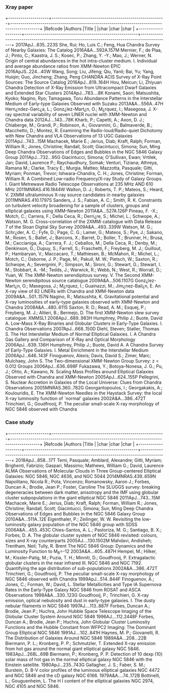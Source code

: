 ### Xray paper
+--------------------+--------------------------------------------------------+--------------------------------------------------------------------------------------------+
|Refcode             |Authors                                                 |Title                                                                                       |
|char                |char                                                    |char                                                                                        |
+--------------------+--------------------------------------------------------+--------------------------------------------------------------------------------------------+
2017ApJ...835..223S  She, Rui; Ho, Luis C.; Feng, Hua                         Chandra Survey of Nearby Galaxies: The Catalog 
2016A&A...592A.157M  Mernier, F.; de Plaa, J.; Pinto, C.; Kaastra, J. S.; Kosec, P.; Zhang, Y. -Y.; Mao, J.; Werner, N. Origin of central abundances in the hot intra-cluster medium. I. Individual and average abundance ratios from XMM-Newton EPIC
2016ApJS..224...40W  Wang, Song; Liu, Jifeng; Qiu, Yanli; Bai, Yu; Yang, Huiqin; Guo, Jincheng; Zhang, Peng CHANDRA ACIS Survey of X-Ray Point Sources: The Source Catalog
2016ApJ...819..164H  Hou, Meicun; Li, Zhiyuan                                 Chandra Detection of X-Ray Emission from Ultracompact Dwarf Galaxies and Extended Star Clusters
2014ApJ...783....8K  Konami, Saori; Matsushita, Kyoko; Nagino, Ryo; Tamagawa, Toru Abundance Patterns in the Interstellar Medium of Early-type Galaxies Observed with Suzaku
2013A&A...556A..47H  Hern¿ndez-Garc¿a, L.; Gonz¿lez-Mart¿n, O.; M¿rquez, I.; Masegosa, J. X-ray spectral variability of seven LINER nuclei with XMM-Newton and Chandra data
2012AJ....143...78K  Kharb, P.; Capetti, A.; Axon, D. J.; Chiaberge, M.; Grandi, P.; Robinson, A.; Giovannini, G.; Balmaverde, B.; Macchetto, D.; Montez, R. Examining the Radio-loud/Radio-quiet Dichotomy with New Chandra and VLA Observations of 13 UGC Galaxies
2011ApJ...743...15M  Machacek, Marie E.; Jerius, Diab; Kraft, Ralph; Forman, William R.; Jones, Christine; Randall, Scott; Giacintucci, Simona; Sun, Ming Deep Chandra Observations of Edges and Bubbles in the NGC 5846 Galaxy Group
2011ApJ...732...95G  Giacintucci, Simona; O'Sullivan, Ewan; Vrtilek, Jan; David, Laurence P.; Raychaudhury, Somak; Venturi, Tiziana; Athreya, Ramana M.; Clarke, Tracy E.; Murgia, Matteo; Mazzotta, Pasquale; Gitti, Myriam; Ponman, Trevor; Ishwara-Chandra, C. H.; Jones, Christine; Forman, William R. A Combined Low-radio Frequency/X-ray Study of Galaxy Groups. I. Giant Metrewave Radio Telescope Observations at 235 MHz AND 610 MHz
2011MNRAS.416.1844W  Walton, D. J.; Roberts, T. P.; Mateos, S.; Heard, V.     2XMM ultraluminous X-ray source candidates in nearby galaxies
2011MNRAS.410.1797S  Sanders, J. S.; Fabian, A. C.; Smith, R. K.              Constraints on turbulent velocity broadening for a sample of clusters, groups and elliptical galaxies using XMM-Newton
2011A&A...527A.126P  Pineau, F. -X.; Motch, C.; Carrera, F.; Della Ceca, R.; Derri¿re, S.; Michel, L.; Schwope, A.; Watson, M. G. Cross-correlation of the 2XMMi catalogue with Data Release 7 of the Sloan Digital Sky Survey
2009A&A...493..339W  Watson, M. G.; Schr¿der, A. C.; Fyfe, D.; Page, C. G.; Lamer, G.; Mateos, S.; Pye, J.; Sakano, M.; Rosen, S.; Ballet, J.; Barcons, X.; Barret, D.; Boller, T.; Brunner, H.; Brusa, M.; Caccianiga, A.; Carrera, F. J.; Ceballos, M.; Della Ceca, R.; Denby, M.; Denkinson, G.; Dupuy, S.; Farrell, S.; Fraschetti, F.; Freyberg, M. J.; Guillout, P.; Hambaryan, V.; Maccacaro, T.; Mathiesen, B.; McMahon, R.; Michel, L.; Motch, C.; Osborne, J. P.; Page, M.; Pakull, M. W.; Pietsch, W.; Saxton, R.; Schwope, A.; Severgnini, P.; Simpson, M.; Sironi, G.; Stewart, G.; Stewart, I. M.; Stobbart, A. -M.; Tedds, J.; Warwick, R.; Webb, N.; West, R.; Worrall, D.; Yuan, W. The XMM-Newton serendipitous survey. V. The Second XMM-Newton serendipitous source catalogue
2009A&A...506.1107G  Gonz¿lez-Mart¿n, O.; Masegosa, J.; M¿rquez, I.; Guainazzi, M.; Jim¿nez-Bail¿n, E. An X-ray view of 82 LINERs with Chandra and XMM-Newton data
2009A&A...501..157N  Nagino, R.; Matsushita, K.                               Gravitational potential and X-ray luminosities of early-type galaxies observed with XMM-Newton and Chandra
2008A&A...480..611S  Saxton, R. D.; Read, A. M.; Esquej, P.; Freyberg, M. J.; Altieri, B.; Bermejo, D. The first XMM-Newton slew survey catalogue: XMMSL1
2008ApJ...689..983H  Humphrey, Philip J.; Buote, David A.                     Low-Mass X-Ray Binaries and Globular Clusters in Early-Type Galaxies. I. Chandra Observations
2007ApJ...668..150D  Diehl, Steven; Statler, Thomas S.                        The Hot Interstellar Medium of Normal Elliptical Galaxies. I. A Chandra Gas Gallery and Comparison of X-Ray and Optical Morphology
2006ApJ...639..136H  Humphrey, Philip J.; Buote, David A.                     A Chandra Survey of Early-Type Galaxies. I. Metal Enrichment in the Interstellar Medium
2006ApJ...646..143F  Finoguenov, Alexis; Davis, David S.; Zimer, Marc; Mulchaey, John S. The Two-dimensional XMM-Newton Group Survey: z < 0.012 Groups
2006ApJ...636..698F  Fukazawa, Y.; Botoya-Nonesa, J. G.; Pu, J.; Ohto, A.; Kawano, N. Scaling Mass Profiles around Elliptical Galaxies Observed with Chandra and XMM-Newton
2005ApJ...624..155P  Pellegrini, S.                                           Nuclear Accretion in Galaxies of the Local Universe: Clues from Chandra Observations
2005MNRAS.360..782G  Georgantopoulos, I.; Georgakakis, A.; Koulouridis, E.    The XMM-Newton Needles in the Haystack Survey: the local X-ray luminosity function of `normal' galaxies
2002A&A...386..472T  Trinchieri, G.; Goudfrooij, P.                           The peculiar small-scale X-ray morphology of NGC 5846 observed with Chandra

### Case study
+--------------------+--------------------------------------------------------+--------------------------------------------------------------------------------------------+
|Refcode             |Authors                                                 |Title                                                                                       |
|char                |char                                                    |char                                                                                        |
+--------------------+--------------------------------------------------------+--------------------------------------------------------------------------------------------+
2018ApJ...858...17T  Temi, Pasquale; Amblard, Alexandre; Gitti, Myriam; Brighenti, Fabrizio; Gaspari, Massimo; Mathews, William G.; David, Laurence ALMA Observations of Molecular Clouds in Three Group-centered Elliptical Galaxies: NGC 5846, NGC 4636, and NGC 5044 
2014MNRAS.439..659N  Napolitano, Nicola R.; Pota, Vincenzo; Romanowsky, Aaron J.; Forbes, Duncan A.; Brodie, Jean P.; Foster, Caroline The SLUGGS survey: breaking degeneracies between dark matter, anisotropy and the IMF using globular cluster subpopulations in the giant elliptical NGC 5846
2011ApJ...743...15M  Machacek, Marie E.; Jerius, Diab; Kraft, Ralph; Forman, William R.; Jones, Christine; Randall, Scott; Giacintucci, Simona; Sun, Ming Deep Chandra Observations of Edges and Bubbles in the NGC 5846 Galaxy Group
2010A&A...511A..12E  Eigenthaler, P.; Zeilinger, W. W.                        Revisiting the low-luminosity galaxy population of the NGC 5846 group with SDSS
2006A&A...455..453C  Chies-Santos, A. L.; Pastoriza, M. G.; Santiago, B. X.; Forbes, D. A. The globular cluster system of NGC 5846 revisited: colours, sizes and X-ray counterparts
2005AJ....130.1502M  Mahdavi, Andisheh; Trentham, Neil; Tully, R. Brent       The NGC 5846 Group: Dynamics and the Luminosity Function to M<SUB>R</SUB>=-12
2003A&A...405..487H  Hempel, M.; Hilker, M.; Kissler-Patig, M.; Puzia, T. H.; Minniti, D.; Goudfrooij, P. Extragalactic globular clusters in the near infrared III. NGC 5846 and NGC 7192.  Quantifying the age distribution of sub-populations
2002A&A...386..472T  Trinchieri, G.; Goudfrooij, P.                           The peculiar small-scale X-ray morphology of NGC 5846 observed with Chandra
1999ApJ...514..844F  Finoguenov, A.; Jones, C.; Forman, W.; David, L.         Stellar Metallicities and Type IA Supernova Rates in the Early-Type Galaxy NGC 5846 from ROSAT and ASCA Observations
1998A&A...330..123G  Goudfrooij, P.; Trinchieri, G.                           X-ray emission, optical nebulosity and dust in early-type galaxies. I. The dusty nebular filaments in NGC 5846
1997AJ....113..887F  Forbes, Duncan A.; Brodie, Jean P.; Huchra, John         Hubble Space Telescope Imaging of the Globular Cluster System Around NGC 5846
1996AJ....112.2448F  Forbes, Duncan A.; Brodie, Jean P.; Huchra, John         Globular Cluster Luminosity Functions and the Hubble Constant from WFPC2 Imaging: The Dominant Group Elliptical NGC 5846
1991AJ....102..841H  Haynes, M. P.; Giovanelli, R.                            The Distribution of Galaxies Around NGC 5846
1989A&A...208...22B  Biermann, P. L.; Kronberg, P. P.; Schmutzler, T.         Extended X-ray emission from hot gas around the normal giant elliptical galaxy NGC 5846.
1983ApJ...268L..69B  Biermann, P.; Kronberg, P. P.                            Detection of 10 dexp (10) solar mass of hot gas in the normal elliptical galaxy NGC 5846 with the Einstein satellite.
1980ApJ...235..743G  Gallagher, J. S.; Faber, S. M.; Burstein, D.             B-V color profiles of the luminous elliptical galaxies NGC 4472 and NGC 5846 and the cD galaxy NGC 6166.
1979A&A....74..172B  Bottinelli, L.; Gouguenheim, L.                          The H I content of the elliptical galaxies NGC 2974, NGC 4105 and NGC 5846.

